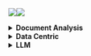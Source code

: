 <a><img src='https://img.shields.io/badge/build-passing-brightgreen?style=plastic'></a><a href='https://github.com/Vincentqyw/cv-arxiv-daily'><img src='https://img.shields.io/badge/ref-url-blue?style=plastic&logo=github'></a>
<details>
  <summary><b>Document Analysis</b></summary>

| Num | Update Date | Title | GPT | Paper ID |
|-----|-------------|-------|-----|----------|
|**1**|**2024-02-28**|**Advancing Generative Model Evaluation: A Novel Algorithm for Realistic Image Synthesis and Comparison in OCR System**|**Not GPT**|**[2402.17204v2](http://arxiv.org/abs/2402.17204)**|
|**2**|**2024-02-23**|**Representing Online Handwriting for Recognition in Large Vision-Language Models**|**Not GPT**|**[2402.15307v1](http://arxiv.org/abs/2402.15307)**|
|**3**|**2024-02-18**|**Syntactic Language Change in English and German: Metrics, Parsers, and Convergences**|**Not GPT**|**[2402.11549v1](http://arxiv.org/abs/2402.11549)**|
|**4**|**2024-02-15**|**LAPDoc: Layout-Aware Prompting for Documents**|**Not GPT**|**[2402.09841v1](http://arxiv.org/abs/2402.09841)**|
|**5**|**2024-02-15**|**TEXTRON: Weakly Supervised Multilingual Text Detection through Data Programming**|**Not GPT**|**[2402.09811v1](http://arxiv.org/abs/2402.09811)**|
|**6**|**2024-02-12**|**Beyond the Mud: Datasets and Benchmarks for Computer Vision in Off-Road Racing**|**Not GPT**|**[2402.08025v1](http://arxiv.org/abs/2402.08025)**|
|**7**|**2024-02-12**|**Sheet Music Transformer: End-To-End Optical Music Recognition Beyond Monophonic Transcription**|**Not GPT**|**[2402.07596v1](http://arxiv.org/abs/2402.07596)**|
|**8**|**2024-02-12**|**ClusterTabNet: Supervised clustering method for table detection and table structure recognition**|**Not GPT**|**[2402.07502v1](http://arxiv.org/abs/2402.07502)**|
|**9**|**2024-02-09**|**Deuterated Polystyrene -- Synthesis and uses for ultracold neutron bottles and the neutron EDM experiment**|**Not GPT**|**[2402.06469v1](http://arxiv.org/abs/2402.06469)**|
|**10**|**2024-02-08**|**SPHINX-X: Scaling Data and Parameters for a Family of Multi-modal Large Language Models**|**Not GPT**|**[2402.05935v1](http://arxiv.org/abs/2402.05935)**|
|**11**|**2024-02-08**|**GET-Tok: A GenAI-Enriched Multimodal TikTok Dataset Documenting the 2022 Attempted Coup in Peru**|**Not GPT**|**[2402.05882v1](http://arxiv.org/abs/2402.05882)**|
|**12**|**2024-02-08**|**Text Role Classification in Scientific Charts Using Multimodal Transformers**|**Not GPT**|**[2402.14579v1](http://arxiv.org/abs/2402.14579)**|
|**13**|**2024-02-08**|**Advances and Limitations in Open Source Arabic-Script OCR: A Case Study**|**Not GPT**|**[2402.10943v1](http://arxiv.org/abs/2402.10943)**|
|**14**|**2024-02-08**|**Segmentation-free Connectionist Temporal Classification loss based OCR Model for Text Captcha Classification**|**Not GPT**|**[2402.05417v1](http://arxiv.org/abs/2402.05417)**|
|**15**|**2024-02-07**|**TreeForm: End-to-end Annotation and Evaluation for Form Document Parsing**|**Not GPT**|**[2402.05282v1](http://arxiv.org/abs/2402.05282)**|
|**16**|**2024-02-07**|**Enhancement of Bengali OCR by Specialized Models and Advanced Techniques for Diverse Document Types**|**Not GPT**|**[2402.05158v1](http://arxiv.org/abs/2402.05158)**|
|**17**|**2024-02-03**|**ExTTNet: A Deep Learning Algorithm for Extracting Table Texts from Invoice Images**|**Not GPT**|**[2402.02246v1](http://arxiv.org/abs/2402.02246)**|
|**18**|**2024-02-01**|**Instruction Makes a Difference**|**Not GPT**|**[2402.00453v1](http://arxiv.org/abs/2402.00453)**|
|**19**|**2024-02-07**|**KVQuant: Towards 10 Million Context Length LLM Inference with KV Cache Quantization**|**Not GPT**|**[2401.18079v2](http://arxiv.org/abs/2401.18079)**|
|**20**|**2024-01-31**|**Hi-SAM: Marrying Segment Anything Model for Hierarchical Text Segmentation**|**Not GPT**|**[2401.17904v1](http://arxiv.org/abs/2401.17904)**|
|**21**|**2024-01-30**|**MouSi: Poly-Visual-Expert Vision-Language Models**|**Not GPT**|**[2401.17221v1](http://arxiv.org/abs/2401.17221)**|
|**22**|**2024-01-30**|**AutoIE: An Automated Framework for Information Extraction from Scientific Literature**|**Not GPT**|**[2401.16672v1](http://arxiv.org/abs/2401.16672)**|
|**23**|**2024-02-14**|**Detecting and recognizing characters in Greek papyri with YOLOv8, DeiT and SimCLR**|**Not GPT**|**[2401.12513v2](http://arxiv.org/abs/2401.12513)**|
|**24**|**2024-01-22**|**Detect-Order-Construct: A Tree Construction based Approach for Hierarchical Document Structure Analysis**|**Not GPT**|**[2401.11874v1](http://arxiv.org/abs/2401.11874)**|
|**25**|**2024-01-22**|**A Fair Evaluation of Various Deep Learning-Based Document Image Binarization Approaches**|**Not GPT**|**[2401.11831v1](http://arxiv.org/abs/2401.11831)**|
|**26**|**2024-01-16**|**U-DIADS-Bib: a full and few-shot pixel-precise dataset for document layout analysis of ancient manuscripts**|**Not GPT**|**[2401.08425v1](http://arxiv.org/abs/2401.08425)**|
|**27**|**2024-01-15**|**Improving OCR Quality in 19th Century Historical Documents Using a Combined Machine Learning Based Approach**|**Not GPT**|**[2401.07787v1](http://arxiv.org/abs/2401.07787)**|
|**28**|**2024-01-06**|**Semantic Similarity Matching for Patent Documents Using Ensemble BERT-related Model and Novel Text Processing Method**|**Not GPT**|**[2401.06782v1](http://arxiv.org/abs/2401.06782)**|
|**29**|**2024-01-01**|**Efficient Multi-domain Text Recognition Deep Neural Network Parameterization with Residual Adapters**|**Not GPT**|**[2401.00971v1](http://arxiv.org/abs/2401.00971)**|
|**30**|**2023-12-31**|**Bidirectional Trained Tree-Structured Decoder for Handwritten Mathematical Expression Recognition**|**Not GPT**|**[2401.00435v1](http://arxiv.org/abs/2401.00435)**|
|**31**|**2024-01-31**|**An Empirical Study of Scaling Law for OCR**|**Not GPT**|**[2401.00028v3](http://arxiv.org/abs/2401.00028)**|
|**32**|**2023-12-28**|**Chaurah: A Smart Raspberry Pi based Parking System**|**Not GPT**|**[2312.16894v1](http://arxiv.org/abs/2312.16894)**|
|**33**|**2023-12-26**|**360 Layout Estimation via Orthogonal Planes Disentanglement and Multi-view Geometric Consistency Perception**|**Not GPT**|**[2312.16268v1](http://arxiv.org/abs/2312.16268)**|
|**34**|**2023-12-20**|**The Common Optical Music Recognition Evaluation Framework**|**Not GPT**|**[2312.12908v1](http://arxiv.org/abs/2312.12908)**|
|**35**|**2023-12-19**|**Advancements and Challenges in Arabic Optical Character Recognition: A Comprehensive Survey**|**Not GPT**|**[2312.11812v1](http://arxiv.org/abs/2312.11812)**|
|**36**|**2023-12-18**|**TDeLTA: A Light-weight and Robust Table Detection Method based on Learning Text Arrangement**|**Not GPT**|**[2312.11043v1](http://arxiv.org/abs/2312.11043)**|
|**37**|**2023-12-16**|**When Graph Data Meets Multimodal: A New Paradigm for Graph Understanding and Reasoning**|**Not GPT**|**[2312.10372v1](http://arxiv.org/abs/2312.10372)**|
|**38**|**2023-12-15**|**Information Extraction from Unstructured data using Augmented-AI and Computer Vision**|**Not GPT**|**[2312.09880v1](http://arxiv.org/abs/2312.09880)**|
|**39**|**2024-01-21**|**Topic-VQ-VAE: Leveraging Latent Codebooks for Flexible Topic-Guided Document Generation**|**Not GPT**|**[2312.11532v2](http://arxiv.org/abs/2312.11532)**|
|**40**|**2023-12-15**|**Privacy-Aware Document Visual Question Answering**|**Not GPT**|**[2312.10108v1](http://arxiv.org/abs/2312.10108)**|
|**41**|**2023-12-15**|**Object Recognition from Scientific Document based on Compartment Refinement Framework**|**Not GPT**|**[2312.09038v2](http://arxiv.org/abs/2312.09038)**|
|**42**|**2023-12-13**|**Polar-Doc: One-Stage Document Dewarping with Multi-Scope Constraints under Polar Representation**|**Not GPT**|**[2312.07925v1](http://arxiv.org/abs/2312.07925)**|
|**43**|**2023-12-13**|**A Deep Learning-Based System for Automatic Case Summarization**|**Not GPT**|**[2312.07824v1](http://arxiv.org/abs/2312.07824)**|
|**44**|**2023-12-12**|**Multimodal Sentiment Analysis: Perceived vs Induced Sentiments**|**Not GPT**|**[2312.07627v1](http://arxiv.org/abs/2312.07627)**|
|**45**|**2023-12-11**|**Vary: Scaling up the Vision Vocabulary for Large Vision-Language Models**|**Not GPT**|**[2312.06109v1](http://arxiv.org/abs/2312.06109)**|
|**46**|**2023-12-08**|**Towards Controlled Table-to-Text Generation with Scientific Reasoning**|**Not GPT**|**[2312.05402v1](http://arxiv.org/abs/2312.05402)**|
|**47**|**2023-12-06**|**A Layer-Wise Tokens-to-Token Transformer Network for Improved Historical Document Image Enhancement**|**Not GPT**|**[2312.03946v1](http://arxiv.org/abs/2312.03946)**|
|**48**|**2023-12-06**|**DocBinFormer: A Two-Level Transformer Network for Effective Document Image Binarization**|**Not GPT**|**[2312.03568v1](http://arxiv.org/abs/2312.03568)**|
|**49**|**2023-12-05**|**Enhancing Vehicle Entrance and Parking Management: Deep Learning Solutions for Efficiency and Security**|**Not GPT**|**[2312.02699v1](http://arxiv.org/abs/2312.02699)**|
|**50**|**2023-12-05**|**UPOCR: Towards Unified Pixel-Level OCR Interface**|**Not GPT**|**[2312.02694v1](http://arxiv.org/abs/2312.02694)**|

</details>
<details>
  <summary><b>Data Centric</b></summary>

| Num | Update Date | Title | GPT | Paper ID |
|-----|-------------|-------|-----|----------|
|**1**|**2024-02-27**|**Side Information-Driven Session-based Recommendation: A Survey**|**Not GPT**|**[2402.17129v1](http://arxiv.org/abs/2402.17129)**|
|**2**|**2024-02-28**|**Dealing with Data for RE: Mitigating Challenges while using NLP and Generative AI**|**Not GPT**|**[2402.16977v2](http://arxiv.org/abs/2402.16977)**|
|**3**|**2024-02-26**|**Uncertainty quantification by direct propagation of shallow ensembles**|**Not GPT**|**[2402.16621v1](http://arxiv.org/abs/2402.16621)**|
|**4**|**2024-02-28**|**DAGnosis: Localized Identification of Data Inconsistencies using Structures**|**Not GPT**|**[2402.17599v2](http://arxiv.org/abs/2402.17599)**|
|**5**|**2024-02-23**|**A Data-Centric Approach To Generate Faithful and High Quality Patient Summaries with Large Language Models**|**Not GPT**|**[2402.15422v1](http://arxiv.org/abs/2402.15422)**|
|**6**|**2024-02-29**|**EyeTrans: Merging Human and Machine Attention for Neural Code Summarization**|**Not GPT**|**[2402.14096v3](http://arxiv.org/abs/2402.14096)**|
|**7**|**2024-02-20**|**Static vs. Dynamic Databases for Indoor Localization based on Wi-Fi Fingerprinting: A Discussion from a Data Perspective**|**Not GPT**|**[2402.12756v1](http://arxiv.org/abs/2402.12756)**|
|**8**|**2024-02-19**|**Training Green AI Models Using Elite Samples**|**Not GPT**|**[2402.12010v1](http://arxiv.org/abs/2402.12010)**|
|**9**|**2024-02-18**|**Solving Data-centric Tasks using Large Language Models**|**Not GPT**|**[2402.11734v1](http://arxiv.org/abs/2402.11734)**|
|**10**|**2024-02-18**|**Efficient Multimodal Learning from Data-centric Perspective**|**Not GPT**|**[2402.11530v1](http://arxiv.org/abs/2402.11530)**|
|**11**|**2024-02-12**|**Empowering Federated Learning for Massive Models with NVIDIA FLARE**|**Not GPT**|**[2402.07792v1](http://arxiv.org/abs/2402.07792)**|
|**12**|**2024-02-21**|**Privacy-Preserving Gaze Data Streaming in Immersive Interactive Virtual Reality: Robustness and User Experience**|**Not GPT**|**[2402.07687v2](http://arxiv.org/abs/2402.07687)**|
|**13**|**2024-02-06**|**A Data Centric Approach for Unsupervised Domain Generalization via Retrieval from Web Scale Multimodal Data**|**Not GPT**|**[2402.04416v1](http://arxiv.org/abs/2402.04416)**|
|**14**|**2024-02-01**|**Roadmap on Data-Centric Materials Science**|**Not GPT**|**[2402.10932v1](http://arxiv.org/abs/2402.10932)**|
|**15**|**2024-02-01**|**MobilityDL: A Review of Deep Learning From Trajectory Data**|**Not GPT**|**[2402.00732v1](http://arxiv.org/abs/2402.00732)**|
|**16**|**2024-02-01**|**EXMOS: Explanatory Model Steering Through Multifaceted Explanations and Data Configurations**|**Not GPT**|**[2402.00491v1](http://arxiv.org/abs/2402.00491)**|
|**17**|**2024-02-02**|**A Survey on Data-Centric Recommender Systems**|**Not GPT**|**[2401.17878v2](http://arxiv.org/abs/2401.17878)**|
|**18**|**2024-01-30**|**Towards Urban General Intelligence: A Review and Outlook of Urban Foundation Models**|**Not GPT**|**[2402.01749v1](http://arxiv.org/abs/2402.01749)**|
|**19**|**2024-01-26**|**Toward Practical Automatic Speech Recognition and Post-Processing: a Call for Explainable Error Benchmark Guideline**|**Not GPT**|**[2401.14625v1](http://arxiv.org/abs/2401.14625)**|
|**20**|**2024-01-26**|**Alternative Speech: Complementary Method to Counter-Narrative for Better Discourse**|**Not GPT**|**[2401.14616v1](http://arxiv.org/abs/2401.14616)**|
|**21**|**2024-02-20**|**Challenging Low Homophily in Social Recommendation**|**Not GPT**|**[2401.14606v3](http://arxiv.org/abs/2401.14606)**|
|**22**|**2024-01-24**|**The Landscape of Compute-near-memory and Compute-in-memory: A Research and Commercial Overview**|**Not GPT**|**[2401.14428v1](http://arxiv.org/abs/2401.14428)**|
|**23**|**2024-01-26**|**Data-Centric Evolution in Autonomous Driving: A Comprehensive Survey of Big Data System, Data Mining, and Closed-Loop Technologies**|**Not GPT**|**[2401.12888v2](http://arxiv.org/abs/2401.12888)**|
|**24**|**2024-01-24**|**Falcon: Fair Active Learning using Multi-armed Bandits**|**Not GPT**|**[2401.12722v2](http://arxiv.org/abs/2401.12722)**|
|**25**|**2024-01-22**|**Exploring descriptors for titanium microstructure via digital fingerprints from variational autoencoders**|**Not GPT**|**[2401.11967v1](http://arxiv.org/abs/2401.11967)**|
|**26**|**2024-01-21**|**An Interacting Wasserstein Gradient Flow Strategy to Robust Bayesian Inference**|**Not GPT**|**[2401.11607v1](http://arxiv.org/abs/2401.11607)**|
|**27**|**2024-01-23**|**D2K: Turning Historical Data into Retrievable Knowledge for Recommender Systems**|**Not GPT**|**[2401.11478v2](http://arxiv.org/abs/2401.11478)**|
|**28**|**2024-01-10**|**GOODAT: Towards Test-time Graph Out-of-Distribution Detection**|**Not GPT**|**[2401.06176v1](http://arxiv.org/abs/2401.06176)**|
|**29**|**2024-01-10**|**Inconsistency-Based Data-Centric Active Open-Set Annotation**|**Not GPT**|**[2401.04923v1](http://arxiv.org/abs/2401.04923)**|
|**30**|**2024-01-13**|**Towards Explainable Artificial Intelligence (XAI): A Data Mining Perspective**|**Not GPT**|**[2401.04374v2](http://arxiv.org/abs/2401.04374)**|
|**31**|**2024-01-08**|**Attention versus Contrastive Learning of Tabular Data -- A Data-centric Benchmarking**|**Not GPT**|**[2401.04266v1](http://arxiv.org/abs/2401.04266)**|
|**32**|**2024-01-04**|**Data-Centric Foundation Models in Computational Healthcare: A Survey**|**Not GPT**|**[2401.02458v1](http://arxiv.org/abs/2401.02458)**|
|**33**|**2024-01-03**|**CodeFuse-Query: A Data-Centric Static Code Analysis System for Large-Scale Organizations**|**Not GPT**|**[2401.01571v1](http://arxiv.org/abs/2401.01571)**|
|**34**|**2024-01-01**|**Improve Fidelity and Utility of Synthetic Credit Card Transaction Time Series from Data-centric Perspective**|**Not GPT**|**[2401.00965v1](http://arxiv.org/abs/2401.00965)**|
|**35**|**2023-12-24**|**README: Bridging Medical Jargon and Lay Understanding for Patient Education through Data-Centric NLP**|**Not GPT**|**[2312.15561v1](http://arxiv.org/abs/2312.15561)**|
|**36**|**2024-02-21**|**Towards Message Brokers for Generative AI: Survey, Challenges, and Opportunities**|**Not GPT**|**[2312.14647v2](http://arxiv.org/abs/2312.14647)**|
|**37**|**2023-12-22**|**CaptainCook4D: A dataset for understanding errors in procedural activities**|**Not GPT**|**[2312.14556v1](http://arxiv.org/abs/2312.14556)**|
|**38**|**2023-12-15**|**Quilt: Robust Data Segment Selection against Concept Drifts**|**Not GPT**|**[2312.09691v1](http://arxiv.org/abs/2312.09691)**|
|**39**|**2023-12-08**|**Data-Centric Machine Learning for Geospatial Remote Sensing Data**|**Not GPT**|**[2312.05327v1](http://arxiv.org/abs/2312.05327)**|
|**40**|**2023-12-08**|**A Review On Table Recognition Based On Deep Learning**|**Not GPT**|**[2312.04808v1](http://arxiv.org/abs/2312.04808)**|
|**41**|**2024-01-31**|**Efficient Large Language Models: A Survey**|**Not GPT**|**[2312.03863v3](http://arxiv.org/abs/2312.03863)**|
|**42**|**2023-12-06**|**Data-Centric Digital Agriculture: A Perspective**|**Not GPT**|**[2312.03437v1](http://arxiv.org/abs/2312.03437)**|
|**43**|**2023-12-06**|**OMNIINPUT: A Model-centric Evaluation Framework through Output Distribution**|**Not GPT**|**[2312.03291v1](http://arxiv.org/abs/2312.03291)**|
|**44**|**2023-12-05**|**Empowering the 6G Cellular Architecture with Open RAN**|**Not GPT**|**[2312.02746v1](http://arxiv.org/abs/2312.02746)**|
|**45**|**2023-12-04**|**Cybersecurity threats in FinTech: A systematic review**|**Not GPT**|**[2312.01752v1](http://arxiv.org/abs/2312.01752)**|
|**46**|**2023-12-03**|**Robust Computer Vision in an Ever-Changing World: A Survey of Techniques for Tackling Distribution Shifts**|**Not GPT**|**[2312.01540v1](http://arxiv.org/abs/2312.01540)**|
|**47**|**2023-12-03**|**FlatProxy: A DPU-centric Service Mesh Architecture for Hyperscale Cloud-native Application**|**Not GPT**|**[2312.01297v1](http://arxiv.org/abs/2312.01297)**|
|**48**|**2023-12-02**|**An Empirical Study of Automated Mislabel Detection in Real World Vision Datasets**|**Not GPT**|**[2312.02200v1](http://arxiv.org/abs/2312.02200)**|
|**49**|**2023-11-23**|**When is Off-Policy Evaluation Useful? A Data-Centric Perspective**|**Not GPT**|**[2311.14110v1](http://arxiv.org/abs/2311.14110)**|
|**50**|**2023-11-22**|**Data Acquisition: A New Frontier in Data-centric AI**|**Not GPT**|**[2311.13712v1](http://arxiv.org/abs/2311.13712)**|

</details>
<details>
  <summary><b>LLM</b></summary>

| Num | Update Date | Title | GPT | Paper ID |
|-----|-------------|-------|-----|----------|
|**1**|**2024-02-29**|**The Counterfeit Conundrum: Can Code Language Models Grasp the Nuances of Their Incorrect Generations?**|**Not GPT**|**[2402.19475v1](http://arxiv.org/abs/2402.19475)**|
|**2**|**2024-02-29**|**The All-Seeing Project V2: Towards General Relation Comprehension of the Open World**|**Not GPT**|**[2402.19474v1](http://arxiv.org/abs/2402.19474)**|
|**3**|**2024-02-29**|**Loose LIPS Sink Ships: Asking Questions in Battleship with Language-Informed Program Sampling**|**Not GPT**|**[2402.19471v1](http://arxiv.org/abs/2402.19471)**|
|**4**|**2024-02-29**|**TV-TREES: Multimodal Entailment Trees for Neuro-Symbolic Video Reasoning**|**Not GPT**|**[2402.19467v1](http://arxiv.org/abs/2402.19467)**|
|**5**|**2024-02-29**|**Towards Tracing Trustworthiness Dynamics: Revisiting Pre-training Period of Large Language Models**|**Not GPT**|**[2402.19465v1](http://arxiv.org/abs/2402.19465)**|
|**6**|**2024-02-29**|**Curiosity-driven Red-teaming for Large Language Models**|**Not GPT**|**[2402.19464v1](http://arxiv.org/abs/2402.19464)**|
|**7**|**2024-02-29**|**Functional Benchmarks for Robust Evaluation of Reasoning Performance, and the Reasoning Gap**|**Not GPT**|**[2402.19450v1](http://arxiv.org/abs/2402.19450)**|
|**8**|**2024-02-29**|**Heavy-Tailed Class Imbalance and Why Adam Outperforms Gradient Descent on Language Models**|**Not GPT**|**[2402.19449v1](http://arxiv.org/abs/2402.19449)**|
|**9**|**2024-02-29**|**ArCHer: Training Language Model Agents via Hierarchical Multi-Turn RL**|**Not GPT**|**[2402.19446v1](http://arxiv.org/abs/2402.19446)**|
|**10**|**2024-02-29**|**Compositional API Recommendation for Library-Oriented Code Generation**|**Not GPT**|**[2402.19431v1](http://arxiv.org/abs/2402.19431)**|
|**11**|**2024-02-29**|**Griffin: Mixing Gated Linear Recurrences with Local Attention for Efficient Language Models**|**Not GPT**|**[2402.19427v1](http://arxiv.org/abs/2402.19427)**|
|**12**|**2024-02-29**|**Crafting Knowledge: Exploring the Creative Mechanisms of Chat-Based Search Engines**|**Not GPT**|**[2402.19421v1](http://arxiv.org/abs/2402.19421)**|
|**13**|**2024-02-29**|**PaECTER: Patent-level Representation Learning using Citation-informed Transformers**|**Not GPT**|**[2402.19411v1](http://arxiv.org/abs/2402.19411)**|
|**14**|**2024-02-29**|**On the Scaling Laws of Geographical Representation in Language Models**|**Not GPT**|**[2402.19406v1](http://arxiv.org/abs/2402.19406)**|
|**15**|**2024-02-29**|**Entity-Aware Multimodal Alignment Framework for News Image Captioning**|**Not GPT**|**[2402.19404v1](http://arxiv.org/abs/2402.19404)**|
|**16**|**2024-02-29**|**Wisdom of the Silicon Crowd: LLM Ensemble Prediction Capabilities Match Human Crowd Accuracy**|**Not GPT**|**[2402.19379v1](http://arxiv.org/abs/2402.19379)**|
|**17**|**2024-02-29**|**OpenMedLM: Prompt engineering can out-perform fine-tuning in medical question-answering with open-source large language models**|**Not GPT**|**[2402.19371v1](http://arxiv.org/abs/2402.19371)**|
|**18**|**2024-02-29**|**SoK: Exploring the Potential of Large Language Models for Improving Digital Forensic Investigation Efficiency**|**Not GPT**|**[2402.19366v1](http://arxiv.org/abs/2402.19366)**|
|**19**|**2024-02-29**|**Watermark Stealing in Large Language Models**|**Not GPT**|**[2402.19361v1](http://arxiv.org/abs/2402.19361)**|
|**20**|**2024-02-29**|**Prompting Explicit and Implicit Knowledge for Multi-hop Question Answering Based on Human Reading Process**|**Not GPT**|**[2402.19350v1](http://arxiv.org/abs/2402.19350)**|
|**21**|**2024-02-29**|**Deep Learning for Cross-Domain Data Fusion in Urban Computing: Taxonomy, Advances, and Outlook**|**Not GPT**|**[2402.19348v1](http://arxiv.org/abs/2402.19348)**|
|**22**|**2024-02-29**|**Here's a Free Lunch: Sanitizing Backdoored Models with Model Merge**|**Not GPT**|**[2402.19334v1](http://arxiv.org/abs/2402.19334)**|
|**23**|**2024-02-29**|**Generalizable Whole Slide Image Classification with Fine-Grained Visual-Semantic Interaction**|**Not GPT**|**[2402.19326v1](http://arxiv.org/abs/2402.19326)**|
|**24**|**2024-02-29**|**RL-GPT: Integrating Reinforcement Learning and Code-as-policy**|**Not GPT**|**[2402.19299v1](http://arxiv.org/abs/2402.19299)**|
|**25**|**2024-02-29**|**WanJuan-CC: A Safe and High-Quality Open-sourced English Webtext Dataset**|**Not GPT**|**[2402.19282v1](http://arxiv.org/abs/2402.19282)**|
|**26**|**2024-02-29**|**PlanGPT: Enhancing Urban Planning with Tailored Language Model and Efficient Retrieval**|**Not GPT**|**[2402.19273v1](http://arxiv.org/abs/2402.19273)**|
|**27**|**2024-02-29**|**GSM-Plus: A Comprehensive Benchmark for Evaluating the Robustness of LLMs as Mathematical Problem Solvers**|**Not GPT**|**[2402.19255v1](http://arxiv.org/abs/2402.19255)**|
|**28**|**2024-02-29**|**Let LLMs Take on the Latest Challenges! A Chinese Dynamic Question Answering Benchmark**|**Not GPT**|**[2402.19248v1](http://arxiv.org/abs/2402.19248)**|
|**29**|**2024-02-29**|**Memory-Augmented Generative Adversarial Transformers**|**Not GPT**|**[2402.19218v1](http://arxiv.org/abs/2402.19218)**|
|**30**|**2024-02-29**|**PeLLE: Encoder-based language models for Brazilian Portuguese based on open data**|**Not GPT**|**[2402.19204v1](http://arxiv.org/abs/2402.19204)**|
|**31**|**2024-02-29**|**PRSA: Prompt Reverse Stealing Attacks against Large Language Models**|**Not GPT**|**[2402.19200v1](http://arxiv.org/abs/2402.19200)**|
|**32**|**2024-02-29**|**StarCoder 2 and The Stack v2: The Next Generation**|**Not GPT**|**[2402.19173v1](http://arxiv.org/abs/2402.19173)**|
|**33**|**2024-02-29**|**Teaching Large Language Models an Unseen Language on the Fly**|**Not GPT**|**[2402.19167v1](http://arxiv.org/abs/2402.19167)**|
|**34**|**2024-02-29**|**Conversational Language Models for Human-in-the-Loop Multi-Robot Coordination**|**Not GPT**|**[2402.19166v1](http://arxiv.org/abs/2402.19166)**|
|**35**|**2024-02-29**|**Beyond Language Models: Byte Models are Digital World Simulators**|**Not GPT**|**[2402.19155v1](http://arxiv.org/abs/2402.19155)**|
|**36**|**2024-02-29**|**Typographic Attacks in Large Multimodal Models Can be Alleviated by More Informative Prompts**|**Not GPT**|**[2402.19150v1](http://arxiv.org/abs/2402.19150)**|
|**37**|**2024-02-29**|**Think Fast, Think Slow, Think Critical: Designing an Automated Propaganda Detection Tool**|**Not GPT**|**[2402.19135v1](http://arxiv.org/abs/2402.19135)**|
|**38**|**2024-02-29**|**Evaluating Webcam-based Gaze Data as an Alternative for Human Rationale Annotations**|**Not GPT**|**[2402.19133v1](http://arxiv.org/abs/2402.19133)**|
|**39**|**2024-02-29**|**VIXEN: Visual Text Comparison Network for Image Difference Captioning**|**Not GPT**|**[2402.19119v1](http://arxiv.org/abs/2402.19119)**|
|**40**|**2024-02-29**|**How to Understand "Support"? An Implicit-enhanced Causal Inference Approach for Weakly-supervised Phrase Grounding**|**Not GPT**|**[2402.19116v1](http://arxiv.org/abs/2402.19116)**|
|**41**|**2024-02-29**|**A SOUND APPROACH: Using Large Language Models to generate audio descriptions for egocentric text-audio retrieval**|**Not GPT**|**[2402.19106v1](http://arxiv.org/abs/2402.19106)**|
|**42**|**2024-02-29**|**Whispers that Shake Foundations: Analyzing and Mitigating False Premise Hallucinations in Large Language Models**|**Not GPT**|**[2402.19103v1](http://arxiv.org/abs/2402.19103)**|
|**43**|**2024-02-29**|**TEncDM: Understanding the Properties of Diffusion Model in the Space of Language Model Encodings**|**Not GPT**|**[2402.19097v1](http://arxiv.org/abs/2402.19097)**|
|**44**|**2024-02-29**|**A Protein Structure Prediction Approach Leveraging Transformer and CNN Integration**|**Not GPT**|**[2402.19095v1](http://arxiv.org/abs/2402.19095)**|
|**45**|**2024-02-29**|**Controllable Preference Optimization: Toward Controllable Multi-Objective Alignment**|**Not GPT**|**[2402.19085v1](http://arxiv.org/abs/2402.19085)**|
|**46**|**2024-02-29**|**Pointing out the Shortcomings of Relation Extraction Models with Semantically Motivated Adversarials**|**Not GPT**|**[2402.19076v1](http://arxiv.org/abs/2402.19076)**|
|**47**|**2024-02-29**|**Exploring the Efficacy of Large Language Models in Summarizing Mental Health Counseling Sessions: A Benchmark Study**|**Not GPT**|**[2402.19052v1](http://arxiv.org/abs/2402.19052)**|
|**48**|**2024-02-29**|**Enhancing Visual Document Understanding with Contrastive Learning in Large Visual-Language Models**|**Not GPT**|**[2402.19014v1](http://arxiv.org/abs/2402.19014)**|
|**49**|**2024-02-29**|**Generating, Reconstructing, and Representing Discrete and Continuous Data: Generalized Diffusion with Learnable Encoding-Decoding**|**Not GPT**|**[2402.19009v1](http://arxiv.org/abs/2402.19009)**|
|**50**|**2024-02-29**|**PopALM: Popularity-Aligned Language Models for Social Media Trendy Response Prediction**|**Not GPT**|**[2402.18950v1](http://arxiv.org/abs/2402.18950)**|

</details>
